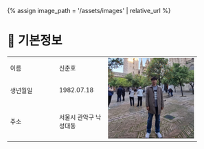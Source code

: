 {% assign image_path = '/assets/images' | relative_url %}

# 👤 기본정보

<table width="100%">
    <tr>
        <td width="100px">이름</td>
        <td width="100px">신춘호</td>
        <td width="" rowspan="3" align="right"><img src="../assets/images/photo.jpg" alt="프로필사진" width="200px" /></td>
    </tr>
    <tr>
        <td>생년월일</td>
        <td>1982.07.18</td>
    </tr>
    <tr>
        <td>주소</td>
        <td>서울시 관악구 낙성대동</td>
    </tr>
</table>